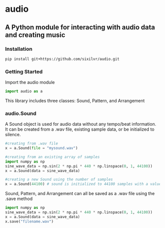 # audio

## A Python module for interacting with audio data and creating music

### Installation
```bash
pip install git+https://github.com/sixilvr/audio.git
```

### Getting Started

Import the audio module
```python
import audio as a
```

This library includes three classes: Sound, Pattern, and Arrangement

### audio.Sound
A Sound object is used for audio data without any tempo/beat information.
It can be created from a .wav file, existing sample data, or be initialized to silence.
```python
#creating from .wav file
x = a.Sound(file = "mysound.wav")

#creating from an existing array of samples
import numpy as np
sine_wave_data = np.sin(2 * np.pi * 440 * np.linspace(0, 1, 44100))
x = a.Sound(data = sine_wave_data)

#creating a new Sound using the number of samples
x = a.Sound(44100) # sound is initialized to 44100 samples with a value of 0
```

Sound, Pattern, and Arrangement can all be saved as a .wav file using the .save method
```python
import numpy as np
sine_wave_data = np.sin(2 * np.pi * 440 * np.linspace(0, 1, 44100))
x = a.Sound(data = sine_wave_data)
x.save("filename.wav")
```
